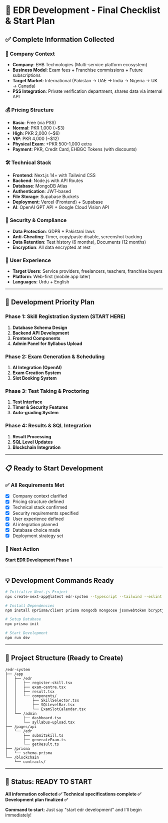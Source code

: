 # 🚀 EDR Development - Final Checklist & Start Plan

## ✅ **Complete Information Collected**

### 🏢 **Company Context**
- **Company**: EHB Technologies (Multi-service platform ecosystem)
- **Business Model**: Exam fees + Franchise commissions + Future subscriptions
- **Target Market**: International (Pakistan → UAE → India → Nigeria → UK → Canada)
- **PSS Integration**: Private verification department, shares data via internal API

### 💰 **Pricing Structure**
- **Basic**: Free (via PSS)
- **Normal**: PKR 1,000 (~$3)
- **High**: PKR 2,000 (~$6)
- **VIP**: PKR 4,000 (~$12)
- **Physical Exam**: +PKR 500-1,000 extra
- **Payment**: PKR, Credit Card, EHBGC Tokens (with discounts)

### 🛠️ **Technical Stack**
- **Frontend**: Next.js 14+ with Tailwind CSS
- **Backend**: Node.js with API Routes
- **Database**: MongoDB Atlas
- **Authentication**: JWT-based
- **File Storage**: Supabase Buckets
- **Deployment**: Vercel (Frontend) + Supabase
- **AI**: OpenAI GPT API + Google Cloud Vision API

### 🔐 **Security & Compliance**
- **Data Protection**: GDPR + Pakistani laws
- **Anti-Cheating**: Timer, copy/paste disable, screenshot tracking
- **Data Retention**: Test history (6 months), Documents (12 months)
- **Encryption**: All data encrypted at rest

### 👥 **User Experience**
- **Target Users**: Service providers, freelancers, teachers, franchise buyers
- **Platform**: Web-first (mobile app later)
- **Languages**: Urdu + English

---

## 🎯 **Development Priority Plan**

### **Phase 1: Skill Registration System** (START HERE)
1. **Database Schema Design**
2. **Backend API Development**
3. **Frontend Components**
4. **Admin Panel for Syllabus Upload**

### **Phase 2: Exam Generation & Scheduling**
1. **AI Integration (OpenAI)**
2. **Exam Creation System**
3. **Slot Booking System**

### **Phase 3: Test Taking & Proctoring**
1. **Test Interface**
2. **Timer & Security Features**
3. **Auto-grading System**

### **Phase 4: Results & SQL Integration**
1. **Result Processing**
2. **SQL Level Updates**
3. **Blockchain Integration**

---

## 📋 **Ready to Start Development**

### ✅ **All Requirements Met**
- [x] Company context clarified
- [x] Pricing structure defined
- [x] Technical stack confirmed
- [x] Security requirements specified
- [x] User experience defined
- [x] AI integration planned
- [x] Database choice made
- [x] Deployment strategy set

### 🚀 **Next Action**
**Start EDR Development Phase 1**

---

## 💡 **Development Commands Ready**

```bash
# Initialize Next.js Project
npx create-next-app@latest edr-system --typescript --tailwind --eslint

# Install Dependencies
npm install @prisma/client prisma mongodb mongoose jsonwebtoken bcryptjs

# Setup Database
npx prisma init

# Start Development
npm run dev
```

---

## 📁 **Project Structure (Ready to Create)**

```
/edr-system
├── /app
│   ├── /edr
│   │   ├── register-skill.tsx
│   │   ├── exam-centre.tsx
│   │   ├── result.tsx
│   │   └── components/
│   │       ├── SkillSelector.tsx
│   │       ├── SQLLevelBar.tsx
│   │       └── ExamSlotCalendar.tsx
│   └── /admin
│       ├── dashboard.tsx
│       └── syllabus-upload.tsx
├── /pages/api
│   └── /edr
│       ├── submitSkill.ts
│       ├── generateExam.ts
│       └── getResult.ts
├── /prisma
│   └── schema.prisma
└── /blockchain
    └── contracts/
```

---

## 🎯 **Status: READY TO START**

**All information collected ✅**
**Technical specifications complete ✅**
**Development plan finalized ✅**

**Command to start**: Just say "start edr development" and I'll begin immediately! 